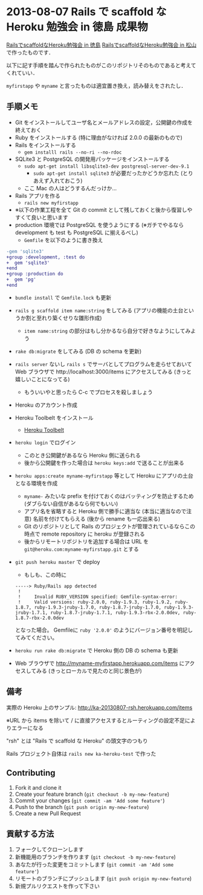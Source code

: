 # 2013-08-07 Rails で scaffold な Heroku 勉強会 in 徳島 成果物

[RailsでscaffoldなHeroku勉強会 in 徳島](http://devlove-459.doorkeeper.jp/events/5207) [RailsでscaffoldなHeroku勉強会 in 松山](http://devlove-459.doorkeeper.jp/events/5191) で作ったものです．

以下に記す手順を踏んで作られたものがこのリポジトリそのものであると考えてくれていい．

`myfirstapp` や `myname` と言ったものは適宜置き換え，読み替えをされたし．

## 手順メモ

* Git をインストールしてユーザ名とメールアドレスの設定，公開鍵の作成を終えておく
* Ruby をインストールする (特に理由がなければ 2.0.0 の最新のもので)
* Rails をインストールする
    * `gem installl rails --no-ri --no-rdoc`
* SQLite3 と PostgreSQL の開発用パッケージをインストールする
    * `sudo apt-get install libsqlite3-dev postgresql-server-dev-9.1`
        * `sudo apt-get install sqlite3` が必要だったかどうか忘れた (とりあえず入れておこう)
    * ここ Mac の人はどうするんだっけか…
* Rails アプリを作る
    * `rails new myfirstapp`
* ※以下の作業工程を全て Git の commit として残しておくと後から復習しやすくて良いと思います
* production 環境では PostgreSQL を使うようにする (※ガチでやるなら development も test も PostgreSQL に揃えるべし)
    * `Gemfile` を以下のように書き換え

```diff
-gem 'sqlite3'
+group :development, :test do
+  gem 'sqlite3'
+end
+group :production do
+  gem 'pg'
+end
```

* `bundle install` で `Gemfile.lock` も更新
* `rails g scaffold item name:string` をしてみる (アプリの機能の土台というか割と至れり築くせりな雛形作成)
    * `item name:string` の部分はもし分かるなら自分で好きなようにしてみよう
* `rake db:migrate` をしてみる (DB の schema を更新)
* `rails server` ないし `rails s` でサーバとしてプログラムを走らせておいて Web ブラウザで http://localhost:3000/items にアクセスしてみる (きっと嬉しいことになってる)
    * もういいやと思ったら C-c でプロセスを殺しましょう
* Heroku のアカウント作成
* Heroku Toolbelt をインストール
    * [Heroku Toolbelt](https://toolbelt.heroku.com/)
* `heroku login` でログイン
    * このとき公開鍵があるなら Heroku 側に送られる
    * 後から公開鍵を作った場合は `heroku keys:add` で送ることが出来る
* `heroku apps:create myname-myfirstapp` 等として Heroku にアプリの土台となる環境を作成
    * `myname-` みたいな prefix を付けておくのはバッティングを防止するため (ダブらない自信があるなら何でもいい)
    * アプリ名を省略すると Heroku 側で勝手に適当な (本当に適当なので注意) 名前を付けてもらえる (後から rename も一応出来る)
    * Git のリポジトリとして Rails のプロジェクトが管理されているならこの時点で remote repository に heroku が登録される
    * 後からリモートリポジトリを追加する場合は URL を `git@heroku.com:myname-myfirstapp.git` とする
* `git push heroku master` で deploy
    * もしも、この時に

    ```
    -----> Ruby/Rails app detected
     !
     !     Invalid RUBY_VERSION specified: Gemfile-syntax-error:
     !     Valid versions: ruby-2.0.0, ruby-1.9.3, ruby-1.9.2, ruby-1.8.7, ruby-1.9.3-jruby-1.7.0, ruby-1.8.7-jruby-1.7.0, ruby-1.9.3-jruby-1.7.1, ruby-1.8.7-jruby-1.7.1, ruby-1.9.3-rbx-2.0.0dev, ruby-1.8.7-rbx-2.0.0dev
    ```

    となった場合。
    Gemfileに
    `ruby '2.0.0'` のようにバージョン番号を明記してみてください。
* `heroku run rake db:migrate` で Heroku 側の DB の schema も更新
* Web ブラウザで http://myname-myfirstapp.herokuapp.com/items にアクセスしてみる (きっとローカルで見たのと同じ景色が)

## 備考

実際の Heroku 上のサンプル: http://ka-20130807-rsh.herokuapp.com/items

※URL から items を除いて / に直接アクセスするとルーティングの設定不足によりエラーになる

"rsh" とは "Rails で scaffold な Heroku" の頭文字のつもり

Rails プロジェクト自体は `rails new ka-heroku-test` で作った

## Contributing

1. Fork it and clone it
2. Create your feature branch (`git checkout -b my-new-feature`)
3. Commit your changes (`git commit -am 'Add some feature'`)
4. Push to the branch (`git push origin my-new-feature`)
5. Create a new Pull Request

## 貢献する方法

1. フォークしてクローンします
2. 新機能用のブランチを作ります (`git checkout -b my-new-feature`)
3. あなたが行った変更をコミットします (`git commit -am 'Add some feature'`)
4. リモートのブランチにプッシュします (`git push origin my-new-feature`)
5. 新規プルリクエストを作って下さい
